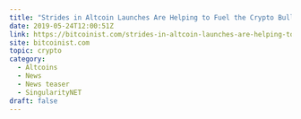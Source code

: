 ```yaml
---
title: "Strides in Altcoin Launches Are Helping to Fuel the Crypto Bull Run"
date: 2019-05-24T12:00:51Z
link: https://bitcoinist.com/strides-in-altcoin-launches-are-helping-to-fuel-the-crypto-bull-run/?utm_medium=RSS&utm_source=hune
site: bitcoinist.com
topic: crypto
category:
  - Altcoins
  - News
  - News teaser
  - SingularityNET
draft: false
---
```


